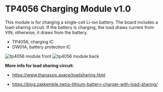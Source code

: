 # TP4056 Charging Module v1.0
This module is for charging a single-cell Li-ion battery. The board includes a load-sharing circuit. If the battery is charging, the load draws current from VIN; otherwise, it draws from the battery.

- TP4056, charging IC
- DW01A, battery protection IC

![tp4056 module front](https://github.com/user-attachments/assets/7c3cd2bc-b7a1-4359-958e-a2cb32e58850)
![tp4056 module back](https://github.com/user-attachments/assets/9d087120-4057-49d9-a921-5005664f99de)


**More info for load sharing circuit:**

- https://www.thanassis.space/loadsharing.html

- https://blog.zakkemble.net/a-lithium-battery-charger-with-load-sharing/

